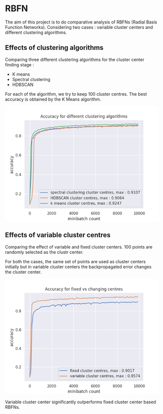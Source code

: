 # RBFN

The aim of this project is to do comparative analysis of RBFNs (Radial Basis Function Networks).
Considering two cases : variable cluster centers and different clustering algorithms.

## Effects of clustering algorithms

Comparing three different clustering algorithms for the cluster center finding stage :
- K means 
- Spectral clustering
- HDBSCAN

For each of the algorithm, we try to keep 100 cluster centres.
The best accuracy is obtained by the K Means algorithm. 

![Accuracy_for_different_clustering_algorithms](./images/Accuracy_for_different_clustering_algorithms.png)

## Effects of variable cluster centres

Comparing the effect of variable and fixed cluster centers. 
100 points are randomly selected as the clustr center.

For both the cases, the same set of points are used as cluster centers initially but in variable cluster centers the backpropagated error changes the cluster center.

![Accuracy_for_variable_cluster_centers](./images/Accuracy_for_variable_cluster_centres.png)

Variable cluster center significantly outperforms fixed cluster center based RBFNs.
